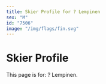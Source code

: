 ```yaml
---
title: Skier Profile for ? Lempinen
sex: "M"
id: "7506"
image: "/img/flags/fin.svg" 
---
```


# Skier Profile

This page is for: ? Lempinen.
    